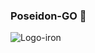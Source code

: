 ### Poseidon-GO 👋
![Logo-iron](https://p7.hiclipart.com/preview/467/304/13/iron-man-marvel-cinematic-universe-clip-art-iron.jpg)
<!--
**Poseidon-go/Poseidon-go** is a ✨ _special_ ✨ repository because its `README.md` (this file) appears on your GitHub profile.

Here are some ideas to get you started:

- 🔭 I’m currently working on ...
- 🌱 I’m currently learning ...
- 👯 I’m looking to collaborate on ...
- 🤔 I’m looking for help with ...
- 💬 Ask me about ...
- 📫 How to reach me: ...
- 😄 Pronouns: ...
- ⚡ Fun fact: ...
-->
